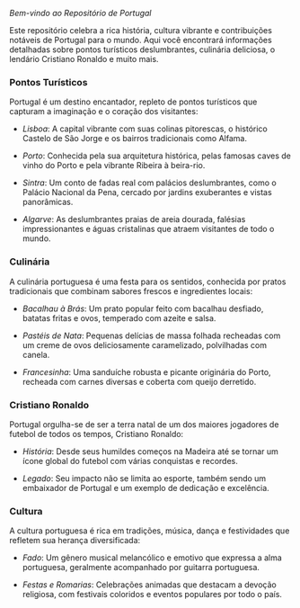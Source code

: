 *Bem-vindo ao Repositório de Portugal*

Este repositório celebra a rica história, cultura vibrante e contribuições notáveis de Portugal para o mundo. Aqui você encontrará informações detalhadas sobre pontos turísticos deslumbrantes, culinária deliciosa, o lendário Cristiano Ronaldo e muito mais.

### Pontos Turísticos

Portugal é um destino encantador, repleto de pontos turísticos que capturam a imaginação e o coração dos visitantes:

- *Lisboa*: A capital vibrante com suas colinas pitorescas, o histórico Castelo de São Jorge e os bairros tradicionais como Alfama.
  
- *Porto*: Conhecida pela sua arquitetura histórica, pelas famosas caves de vinho do Porto e pela vibrante Ribeira à beira-rio.

- *Sintra*: Um conto de fadas real com palácios deslumbrantes, como o Palácio Nacional da Pena, cercado por jardins exuberantes e vistas panorâmicas.

- *Algarve*: As deslumbrantes praias de areia dourada, falésias impressionantes e águas cristalinas que atraem visitantes de todo o mundo.

### Culinária

A culinária portuguesa é uma festa para os sentidos, conhecida por pratos tradicionais que combinam sabores frescos e ingredientes locais:

- *Bacalhau à Brás*: Um prato popular feito com bacalhau desfiado, batatas fritas e ovos, temperado com azeite e salsa.
  
- *Pastéis de Nata*: Pequenas delícias de massa folhada recheadas com um creme de ovos deliciosamente caramelizado, polvilhadas com canela.

- *Francesinha*: Uma sanduíche robusta e picante originária do Porto, recheada com carnes diversas e coberta com queijo derretido.

### Cristiano Ronaldo

Portugal orgulha-se de ser a terra natal de um dos maiores jogadores de futebol de todos os tempos, Cristiano Ronaldo:

- *História*: Desde seus humildes começos na Madeira até se tornar um ícone global do futebol com várias conquistas e recordes.

- *Legado*: Seu impacto não se limita ao esporte, também sendo um embaixador de Portugal e um exemplo de dedicação e excelência.

### Cultura

A cultura portuguesa é rica em tradições, música, dança e festividades que refletem sua herança diversificada:

- *Fado*: Um gênero musical melancólico e emotivo que expressa a alma portuguesa, geralmente acompanhado por guitarra portuguesa.

- *Festas e Romarias*: Celebrações animadas que destacam a devoção religiosa, com festivais coloridos e eventos populares por todo o país.

